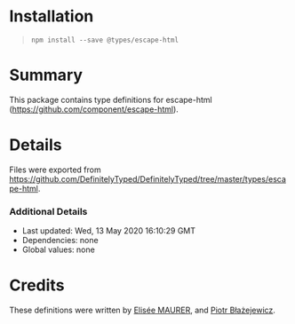 # Installation
> `npm install --save @types/escape-html`

# Summary
This package contains type definitions for escape-html (https://github.com/component/escape-html).

# Details
Files were exported from https://github.com/DefinitelyTyped/DefinitelyTyped/tree/master/types/escape-html.

### Additional Details
 * Last updated: Wed, 13 May 2020 16:10:29 GMT
 * Dependencies: none
 * Global values: none

# Credits
These definitions were written by [Elisée MAURER](https://github.com/elisee), and [Piotr Błażejewicz](https://github.com/peterblazejewicz).
